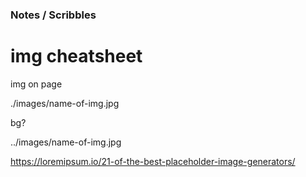 ### Notes / Scribbles

# img cheatsheet
img on page

./images/name-of-img.jpg

bg?

../images/name-of-img.jpg

https://loremipsum.io/21-of-the-best-placeholder-image-generators/